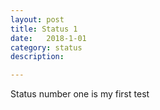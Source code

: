 ```yaml
---
layout: post
title: Status 1
date:   2018-1-01
category: status
description: 

---
```


Status number one is my first test
<!--more-->